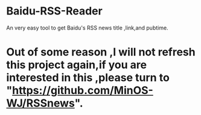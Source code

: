 # Baidu-RSS-Reader
An very easy tool to get Baidu's RSS news title ,link,and pubtime.

# Out of some reason ,I will not refresh this project again,if you are interested in this ,please turn to "https://github.com/MinOS-WJ/RSSnews".
